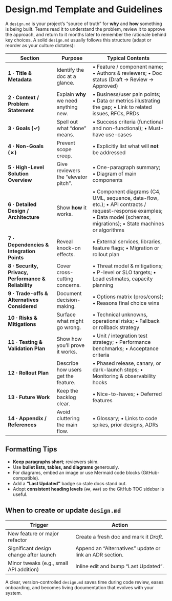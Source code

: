 # Design.md Template and Guidelines

A `design.md` is your project’s “source of truth” for **why** and **how** something is being built. Teams read it to understand the problem, review it to approve the approach, and return to it months later to remember the rationale behind key choices.  A solid `design.md` usually follows this structure (adapt or reorder as your culture dictates):

<!-- markdownlint-disable MD033 -->
| Section                                              | Purpose                               | Typical Contents                                                                                                   |
| ---------------------------------------------------- | ------------------------------------- | ------------------------------------------------------------------------------------------------------------------ |
| **1 · Title & Metadata**                             | Identify the doc at a glance.         | • Feature / component name; • Authors & reviewers; • Doc status (Draft → Review → Approved) |
| **2 · Context / Problem Statement**                  | Explain **why** we need anything new. | • Business/user pain points; • Data or metrics illustrating the gap; • Link to related issues, RFCs, PRDs |
| **3 · Goals (✓)**                                    | Spell out what “done” means.          | • Success criteria (functional and non-functional); • Must-have use-cases |
| **4 · Non-Goals (✗)**                                | Prevent scope creep.                  | • Explicitly list what will **not** be addressed |
| **5 · High-Level Solution Overview**                 | Give reviewers the “elevator pitch”.  | • One-paragraph summary; • Diagram of main components |
| **6 · Detailed Design / Architecture**               | Show **how** it works.                | • Component diagrams (C4, UML, sequence, data-flow, etc.); • API contracts / request-response examples; • Data model (schemas, migrations); • State machines or algorithms |
| **7 · Dependencies & Integration Points**            | Reveal knock-on effects.              | • External services, libraries, feature flags; • Migration or rollout plan |
| **8 · Security, Privacy, Performance & Reliability** | Cover cross-cutting concerns.         | • Threat model & mitigations; • P-level or SLO targets; • Load estimates, capacity planning |
| **9 · Trade-offs & Alternatives Considered**         | Document decision-making.             | • Options matrix (pros/cons); • Reasons final choice wins |
| **10 · Risks & Mitigations**                         | Surface what might go wrong.          | • Technical unknowns, operational risks; • Fallback or rollback strategy |
| **11 · Testing & Validation Plan**                   | Show how you’ll prove it works.       | • Unit / integration test strategy; • Performance benchmarks; • Acceptance criteria |
| **12 · Rollout Plan**                                | Describe how users get the feature.   | • Phased release, canary, or dark-launch steps; • Monitoring & observability hooks |
| **13 · Future Work**                                 | Keep the backlog clear.               | • Nice-to-haves; • Deferred features |
| **14 · Appendix / References**                       | Avoid cluttering the main flow.       | • Glossary; • Links to code spikes, prior designs, ADRs |

## Formatting Tips

* **Keep paragraphs short**; reviewers skim.
* Use **bullet lists, tables, and diagrams** generously.
* For diagrams, embed an image or use Mermaid code blocks (GitHub-compatible).
* Add a **“Last Updated”** badge so stale docs stand out.
* Adopt **consistent heading levels** (`##`, `###`) so the GitHub TOC sidebar is useful.

## When to create or update `design.md`

| Trigger                                 | Action                                                  |
| --------------------------------------- | ------------------------------------------------------- |
| New feature or major refactor           | Create a fresh doc and mark it *Draft*.                 |
| Significant design change after launch  | Append an “Alternatives” update or link an ADR section. |
| Minor tweaks (e.g., small API addition) | Inline edit and bump “Last Updated”.                    |

A clear, version-controlled `design.md` saves time during code review, eases onboarding, and becomes living documentation that evolves with your system.

<!-- markdownlint-enable MD033 -->
